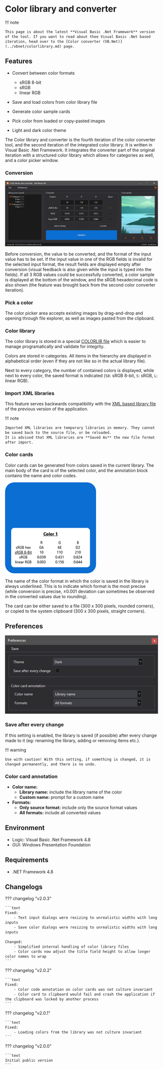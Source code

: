 # Color library and converter

!!! note
	
	This page is about the latest **Visual Basic .Net Framework** version of the tool. If you want to read about thee Visual Basic .Net based iteration, head over to the [Color converter (VB.Net)](../vbnet/colorlibrary.md) page.

## Features

* Convert between color formats

	* sRGB 8-bit
	* sRGB
	* linear RGB
	
* Save and load colors from color library file
* Generate color sample cards
* Pick color from loaded or copy-pasted images
* Light and dark color theme

The Color library and converter is the fourth iteration of the color converter tool, and the second iteration of the integrated color library.
It is written in Visual Basic .Net Framework. It integrates the converter part of the original iteration
with a structured color library which allows for categories as well, and a color picker window.

### Conversion

![VB.Net Framework based color library GUI](img/image_3_1.png)

Before conversion, the value to be converted, and the format of the input value has to be set. If the input value in one of the RGB fields is invalid for the selected input format, the result fields are displayed empty after conversion (visual feedback is also given while the input is typed into the fields).
If all 3 RGB values could be successfully converted, a color sample is displayed at the bottom of the window, and the sRGB hexadecimal code is also shown (the feature was brought back from the second color converter iteration).

### Pick a color

The color picker area accepts existing images by drag-and-drop and opening through file explorer, as well as images pasted from the clipboard.

### Color library

The color library is stored in a special [COLORLIB file](../formats/colorlib.md) which is easier to manage programatically and validate for integrity.

Colors are stored in categories. All items in the hierarchy are displayed in alphabetical order (even if they are not like so in the actual library file).

Next to every category, the number of contained colors is displayed, while next to every color, the saved format is indicated (`S8`: sRGB 8-bit, `S`: sRGB, `L`: linear RGB).

### Import XML libraries

This feature serves backwards compatibility with the [XML based library file](../formats/libraryXML.md) of the previous version of the application.

!!! note

	Imported XML libraries are temporary libraries in memory. They cannot be saved back to the source file, or be reloaded.
	It is advised that XML libraries are **Saved As** the new file format after import.

### Color cards

Color cards can be generated from colors saved in the current library. The main body of the card is of the selected color, and the annotation block contains the name and color codes.

![Color sample card](img/image_3_3.png)

The name of the color format in which the color is saved in the library is always underlined. This is to indicate which format is the most precise (while conversion is precise, ±0.001 deviation can sometimes be observed in the converted values due to rounding).

The card can be either saved to a file (300 x 300 pixels, rounded corners), or copied to the system clipboard (300 x 300 pixels, straight corners).

## Preferences

![Preferences window](img/image_3_2.png)

### Save after every change

If this setting is enabled, the library is saved (if possible) after every change made to it (eg: renaming the library, adding or removing items etc.).

!!! warning

	Use with caution! With this setting, if something is changed, it is changed permanently, and there is no undo.
	
### Color card annotation

* **Color name:**
	* **Library name:** include the library name of the color
	* **Custom name:** prompt for a custom name
* **Formats:**
	* **Only source format:** include only the source format values
	* **All formats:** include all converted values

## Environment

* Logic:  Visual Basic .Net Framework 4.8
* GUI:    Windows Presentation Foundation

## Requirements

* .NET Framework 4.8

## Changelogs

??? changelog "v2.0.3"

	```text
	Fixed:
		- Text input dialogs were resizing to unrealistic widths with long inputs
		- Save color dialogs were resizing to unrealistic widths with long inputs
		
	Changed:
		- Simplified internal handling of color library files
		- Color cards now adjust the title field height to allow longer color names to wrap
	```

??? changelog "v2.0.2"

	```text
	Fixed:
		- Color code annotation on color cards was not culture invariant
		- Color card to clipboard would fail and crash the application if the clipboard was locked by another process
	```

??? changelog "v2.0.1"

	```text
	Fixed:
		- Loading colors from the library was not culture invariant
	```

??? changelog "v2.0.0"

	```text
	Initial public version
	```
